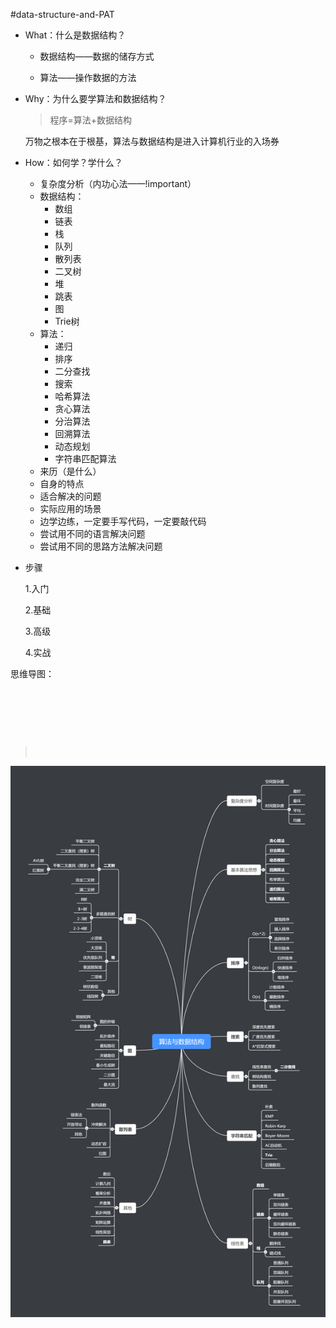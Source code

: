 #data-structure-and-PAT

- What：什么是数据结构？

  - 数据结构——数据的储存方式

  - 算法——操作数据的方法

- Why：为什么要学算法和数据结构？

  > 程序=算法+数据结构

  万物之根本在于根基，算法与数据结构是进入计算机行业的入场券

- How：如何学？学什么？
  - 复杂度分析（内功心法——!important）
  - 数据结构：
    - 数组
    - 链表
    - 栈
    - 队列
    - 散列表
    - 二叉树
    - 堆
    - 跳表
    - 图
    - Trie树
  - 算法：
    - 递归
    - 排序
    - 二分查找
    - 搜索
    - 哈希算法
    - 贪心算法
    - 分治算法
    - 回溯算法
    - 动态规划
    - 字符串匹配算法
  - 来历（是什么）
  - 自身的特点
  - 适合解决的问题
  - 实际应用的场景
  - 边学边练，一定要手写代码，一定要敲代码
  - 尝试用不同的语言解决问题
  - 尝试用不同的思路方法解决问题

- 步骤

  1.入门

  2.基础

  3.高级

  4.实战



思维导图：



​	

​	

​	

>​					

![datastructure](src/datastructure.png)

